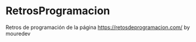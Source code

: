 # RetrosProgramacion
Retros de programación de la página https://retosdeprogramacion.com/ by mouredev
